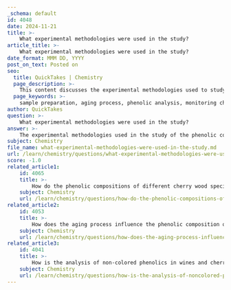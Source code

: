 ```yaml
---
_schema: default
id: 4048
date: 2024-11-21
title: >-
    What experimental methodologies were used in the study?
article_title: >-
    What experimental methodologies were used in the study?
date_format: MMM DD, YYYY
post_on_text: Posted on
seo:
  title: QuickTakes | Chemistry
  page_description: >-
    This content discusses the experimental methodologies used to study the phenolic composition of cherry wood and its impact on wine phenolics, including sample preparation, aging process, phenolic analysis, and statistical evaluation.
  page_keywords: >-
    sample preparation, aging process, phenolic analysis, monitoring changes, comparative analysis, statistical evaluation, cherry wood, wine phenolics, wood chips, phenolic compounds, sensory profile, red wine, extraction, wood species, oxidation rate, chemical changes
author: QuickTakes
question: >-
    What experimental methodologies were used in the study?
answer: >-
    The experimental methodologies used in the study of the phenolic composition of cherry wood and its impact on wine phenolics involved several key steps and techniques:\n\n1. **Sample Preparation**: The study utilized wood chips from various species, including cherry (Prunus avium), acacia (Robinia pseudoacacia), and two types of oak (Quercus petraea and Quercus pyrenaica). These wood chips were added to a Portuguese red wine to evaluate their effects during a brief aging period.\n\n2. **Aging Process**: The red wine was aged for 90 days in contact with the wood chips. This aging process allowed for the extraction of phenolic compounds from the wood into the wine, facilitating the study of phenolic evolution.\n\n3. **Phenolic Analysis**: The researchers conducted analyses to quantify the phenolic compounds present in both the wood and the wine. More than 20 phenolic compounds were identified and quantified in cherry wood, and the study focused on how these compounds influenced the wine's phenolic content and sensory profile.\n\n4. **Monitoring Changes**: The study monitored the evolution of global phenolic parameters and color intensity in the wine during the aging process. This included measuring total phenols, non-flavonoid phenols, and flavonoid phenols.\n\n5. **Comparative Analysis**: A comparative analysis was performed between the effects of cherry wood and oak wood on the phenolic composition of the wine. This involved assessing the rate of oxidation of phenolics in the wine and identifying specific phenolic markers associated with the use of cherry wood.\n\n6. **Statistical Evaluation**: The data collected from the phenolic analyses were likely subjected to statistical evaluation to determine the significance of the differences observed between the various wood types and their impact on the wine.\n\nThese methodologies provided a comprehensive approach to understanding the influence of cherry wood on wine phenolics, allowing for insights into the sensory and chemical changes that occur during the aging process.
subject: Chemistry
file_name: what-experimental-methodologies-were-used-in-the-study.md
url: /learn/chemistry/questions/what-experimental-methodologies-were-used-in-the-study
score: -1.0
related_article1:
    id: 4065
    title: >-
        How do the phenolic compositions of different cherry wood species compare?
    subject: Chemistry
    url: /learn/chemistry/questions/how-do-the-phenolic-compositions-of-different-cherry-wood-species-compare
related_article2:
    id: 4053
    title: >-
        How does the aging process influence the phenolic composition of cherry wood?
    subject: Chemistry
    url: /learn/chemistry/questions/how-does-the-aging-process-influence-the-phenolic-composition-of-cherry-wood
related_article3:
    id: 4041
    title: >-
        How is the analysis of non-colored phenolics in wines and cherry wood extracts conducted?
    subject: Chemistry
    url: /learn/chemistry/questions/how-is-the-analysis-of-noncolored-phenolics-in-wines-and-cherry-wood-extracts-conducted
---
```


&nbsp;